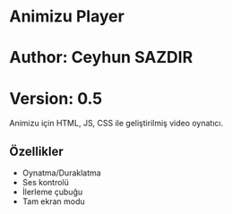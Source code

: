 # Animizu Player
# Author: Ceyhun SAZDIR
# Version: 0.5

Animizu için HTML, JS, CSS ile geliştirilmiş video oynatıcı.

## Özellikler
- Oynatma/Duraklatma
- Ses kontrolü
- İlerleme çubuğu
- Tam ekran modu
